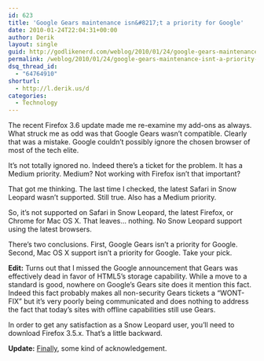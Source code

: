 ```yaml
---
id: 623
title: 'Google Gears maintenance isn&#8217;t a priority for Google'
date: 2010-01-24T22:04:31+00:00
author: Derik
layout: single
guid: http://godlikenerd.com/weblog/2010/01/24/google-gears-maintenance-isnt-a-priority-for-google/
permalink: /weblog/2010/01/24/google-gears-maintenance-isnt-a-priority-for-google/
dsq_thread_id:
  - "64764910"
shorturl:
  - http://l.derik.us/d
categories:
  - Technology
---
```

The recent Firefox 3.6 update made me re-examine my add-ons as always. What struck me as odd was that Google Gears wasn&#8217;t compatible. Clearly that was a mistake. Google couldn&#8217;t possibly ignore the chosen browser of most of the tech elite.

It&#8217;s not totally ignored no. Indeed there&#8217;s a ticket for the problem. It has a Medium priority. Medium? Not working with Firefox isn&#8217;t that important?

That got me thinking. The last time I checked, the latest Safari in Snow Leopard wasn&#8217;t supported. Still true. Also has a Medium priority.

So, it&#8217;s not supported on Safari in Snow Leopard, the latest Firefox, or Chrome for Mac OS X. That leaves&#8230; nothing. No Snow Leopard support using the latest browsers.

There&#8217;s two conclusions. First, Google Gears isn&#8217;t a priority for Google. Second, Mac OS X support isn&#8217;t a priority for Google. Take your pick.

**Edit:** Turns out that I missed the Google announcement that Gears was effectively dead in favor of HTML5&#8217;s storage capability. While a move to a standard is good, nowhere on Google&#8217;s Gears site does it mention this fact. Indeed this fact probably makes all non-security Gears tickets a &#8220;WONT-FIX&#8221; but it&#8217;s very poorly being communicated and does nothing to address the fact that today&#8217;s sites with offline capabilities still use Gears.

In order to get any satisfaction as a Snow Leopard user, you&#8217;ll need to download Firefox 3.5.x. That&#8217;s a little backward.

**Update:** [Finally](http://gearsblog.blogspot.com/2010/02/hello-html5.html), some kind of acknowledgement.